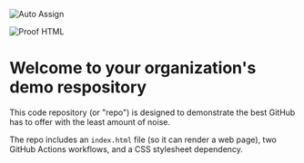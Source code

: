 ![Auto Assign](https://github.com/EX-Group-of-Company/demo-repository/actions/workflows/auto-assign.yml/badge.svg)

![Proof HTML](https://github.com/EX-Group-of-Company/demo-repository/actions/workflows/proof-html.yml/badge.svg)

# Welcome to your organization's demo respository
This code repository (or "repo") is designed to demonstrate the best GitHub has to offer with the least amount of noise.

The repo includes an `index.html` file (so it can render a web page), two GitHub Actions workflows, and a CSS stylesheet dependency.
